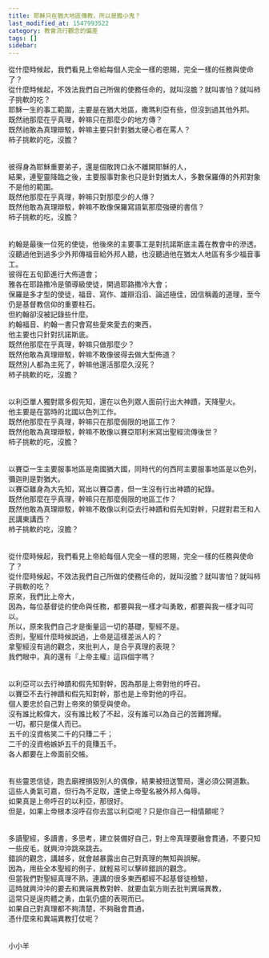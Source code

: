 ```yaml
---
title: 耶穌只在猶大地區傳教，所以是膽小鬼？
last_modified_at: 1547993522
category: 教會流行觀念的偏差
tags: []
sidebar: 
---
```


<p>從什麼時候起，我們看見上帝給每個人完全一樣的恩賜，完全一樣的任務與使命了？<br/>從什麼時候起，不效法我們自己所做的使務任命的，就叫沒膽？就叫害怕？就叫柿子挑軟的吃？<br/><!--more-->耶穌一生的事工範圍，主要是在猶大地區，撒瑪利亞有些，但沒到過其他外邦。<br/>既然祂那麼在乎真理，幹嘛只在那麼少的地方傳？<br/>既然祂敢為真理辯駁，幹嘛主要只針對猶太硬心者在罵人？<br/>柿子挑軟的吃，沒膽？<br/><br/><br/>彼得身為耶穌重要弟子，還是個敢誇口永不離開耶穌的人，<br/>結果，連聖靈降臨之後，主要服事對象也只是針對猶太人，多數保羅傳的外邦對象不是他的範圍。<br/>既然他那麼在乎真理，幹嘛只對那麼少的人傳？<br/>既然他敢為真理辯駁，幹嘛不敢像保羅寫語氣那麼強硬的書信？<br/>柿子挑軟的吃，沒膽？<br/><br/><br/>約翰是最後一位死的使徒，他後來的主要事工是對抗諾斯底主義在教會中的滲透。<br/>沒聽過他到過多少外邦傳福音給外邦人聽，也沒聽過他在猶太人地區有多少福音事工。<br/>彼得在五旬節進行大佈道會；<br/>雅各在耶路撒冷是領導級使徒，開過耶路撒冷大會；<br/>保羅是多才型的使徒，福音、寫作、雄辯滔滔、論述極佳，因信稱義的道理，至今仍是基督教信仰的重要柱石。<br/>但約翰卻沒被記錄些什麼。<br/>約翰福音、約翰一書只會寫些愛來愛去的東西，<br/>他主要也只針對抗諾斯底。<br/>既然他那麼在乎真理，幹嘛只做那麼少？<br/>既然他敢為真理辯駁，幹嘛不敢像彼得去做大型佈道？<br/>既然別人都為主死了，幹嘛他還活那麼久沒死？<br/>柿子挑軟的吃，沒膽？<br/><br/><br/>以利亞單人獨對眾多假先知，還在以色列眾人面前行出大神蹟，天降聖火。<br/>他主要是在當時的北國以色列工作。<br/>既然他那麼在乎真理，幹嘛只在那麼侷限的地區工作？<br/>既然他敢為真理辯駁，幹嘛不敢像以賽亞耶利米寫出聖經流傳後世？<br/>柿子挑軟的吃，沒膽？<br/><br/><br/>以賽亞一生主要服事地區是南國猶大國，同時代的何西阿主要服事地區是以色列，彌迦則是對猶大。<br/>以賽亞雖身為大先知，寫出以賽亞書，但一生沒有行出神蹟的紀錄。<br/>既然他那麼在乎真理，幹嘛只在那麼侷限的地區工作？<br/>既然他敢為真理辯駁，幹嘛不敢像以利亞去行神蹟和假先知對幹，只趕對君王和人民講東講西？<br/>柿子挑軟的吃，沒膽？<br/><br/><br/>從什麼時候起，我們看見上帝給每個人完全一樣的恩賜，完全一樣的任務與使命了？<br/>從什麼時候起，不效法我們自己所做的使務任命的，就叫沒膽？就叫害怕？就叫柿子挑軟的吃？<br/>原來，我們比上帝大，<br/>因為，每位基督徒的使命與任務，都要與我一樣才叫勇敢，都要與我一樣才叫可以。<br/>所以，原來我們自己才是衡量這一切的基礎，聖經不是。<br/>否則，聖經什麼時候說過，上帝是這樣差派人的？<br/>拿聖經沒有過的觀念，來批判人，是合乎真理的表現？<br/>我們眼中，真的還有『上帝主權』這四個字嗎？<br/><br/><br/>以利亞可以去行神蹟和假先知對幹，因為那是上帝對他的呼召。<br/>以賽亞不去行神蹟和假先知對幹，那也是上帝對他的呼召。<br/>個人要忠於自己對上帝來的領受與使命。<br/>沒有誰比較偉大，沒有誰比較了不起，沒有誰可以為自己的苦難誇耀。<br/>一切，都只是僕人而已。<br/>五千的沒資格笑二千的只賺二千；<br/>二千的沒資格嫉妒五千的竟賺五千。<br/>各人都要在上帝面前交帳。<br/><br/><br/>有些靈恩信徒，跑去廟裡損毀別人的偶像，結果被扭送警局，還必須公開道歉。<br/>這些人勇氣可嘉，但行為不足取，還使上帝聖名被外邦人侮辱。<br/>如果真是上帝呼召的以利亞，那很好。<br/>但是，如果上帝根本沒呼召你去當以利亞呢？只是你自己一相情願呢？<br/><br/><br/>多讀聖經，多讀書，多思考，建立裝備好自己，對上帝真理要融會貫通，不要只知一些皮毛，就興沖沖跳來跳去。<br/>錯誤的觀念，講越多，就會越暴露出自己對真理的無知與誤解。<br/>因為，用些全本聖經的例子，就輕易可以擊碎錯誤的觀念。<br/>但當我們對聖經真理不熟，連講的很多東西都經不起基督徒檢驗，<br/>這時就興沖沖的要去和異端異教對幹、就要血氣方剛去批判異端異教，<br/>這常只是逞肉體之勇，血氣仍盛的表現而已。<br/>如果自己對真理都不夠清楚，不夠融會貫通，<br/>憑什麼來和異端異教打仗呢？<br/><br/><br/>小小羊<br/><br/></p><p> </p><br/>